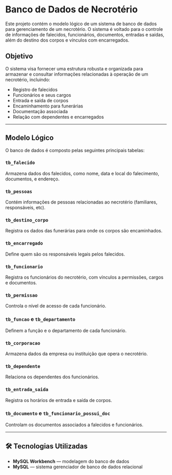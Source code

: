 # Banco de Dados de Necrotério

Este projeto contém o modelo lógico de um sistema de banco de dados para gerenciamento de um necrotério. O sistema é voltado para o controle de informações de falecidos, funcionários, documentos, entradas e saídas, além do destino dos corpos e vínculos com encarregados.

## Objetivo

O sistema visa fornecer uma estrutura robusta e organizada para armazenar e consultar informações relacionadas à operação de um necrotério, incluindo:

- Registro de falecidos
- Funcionários e seus cargos
- Entrada e saída de corpos
- Encaminhamento para funerárias
- Documentação associada
- Relação com dependentes e encarregados

---

## Modelo Lógico

O banco de dados é composto pelas seguintes principais tabelas:

### `tb_falecido`
Armazena dados dos falecidos, como nome, data e local do falecimento, documentos, e endereço.

### `tb_pessoas`
Contém informações de pessoas relacionadas ao necrotério (familiares, responsáveis, etc).

### `tb_destino_corpo`
Registra os dados das funerárias para onde os corpos são encaminhados.

### `tb_encarregado`
Define quem são os responsáveis legais pelos falecidos.

### `tb_funcionario`
Registra os funcionários do necrotério, com vínculos a permissões, cargos e documentos.

### `tb_permissao`
Controla o nível de acesso de cada funcionário.

### `tb_funcao` e `tb_departamento`
Definem a função e o departamento de cada funcionário.

### `tb_corporacao`
Armazena dados da empresa ou instituição que opera o necrotério.

### `tb_dependente`
Relaciona os dependentes dos funcionários.

### `tb_entrada_saida`
Registra os horários de entrada e saída de corpos.

### `tb_documento` e `tb_funcionario_possui_doc`
Controlam os documentos associados a falecidos e funcionários.

---

## 🛠️ Tecnologias Utilizadas

- **MySQL Workbench** — modelagem do banco de dados
- **MySQL** — sistema gerenciador de banco de dados relacional
